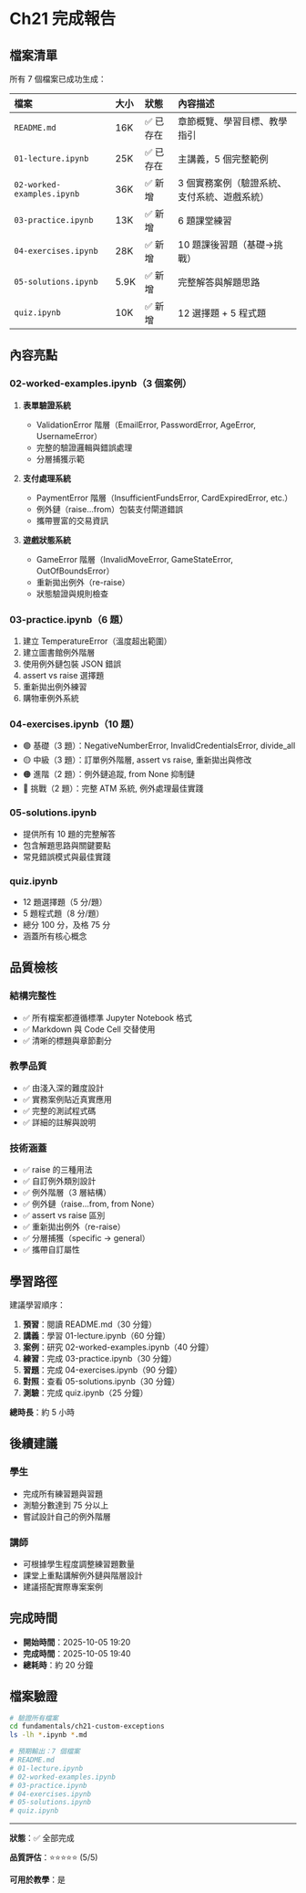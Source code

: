 # Ch21 完成報告

## 檔案清單

所有 7 個檔案已成功生成：

| 檔案 | 大小 | 狀態 | 內容描述 |
|:-----|:-----|:-----|:---------|
| `README.md` | 16K | ✅ 已存在 | 章節概覽、學習目標、教學指引 |
| `01-lecture.ipynb` | 25K | ✅ 已存在 | 主講義，5 個完整範例 |
| `02-worked-examples.ipynb` | 36K | ✅ 新增 | 3 個實務案例（驗證系統、支付系統、遊戲系統）|
| `03-practice.ipynb` | 13K | ✅ 新增 | 6 題課堂練習 |
| `04-exercises.ipynb` | 28K | ✅ 新增 | 10 題課後習題（基礎→挑戰）|
| `05-solutions.ipynb` | 5.9K | ✅ 新增 | 完整解答與解題思路 |
| `quiz.ipynb` | 10K | ✅ 新增 | 12 選擇題 + 5 程式題 |

## 內容亮點

### 02-worked-examples.ipynb（3 個案例）
1. **表單驗證系統**
   - ValidationError 階層（EmailError, PasswordError, AgeError, UsernameError）
   - 完整的驗證邏輯與錯誤處理
   - 分層捕獲示範

2. **支付處理系統**
   - PaymentError 階層（InsufficientFundsError, CardExpiredError, etc.）
   - 例外鏈（raise...from）包裝支付閘道錯誤
   - 攜帶豐富的交易資訊

3. **遊戲狀態系統**
   - GameError 階層（InvalidMoveError, GameStateError, OutOfBoundsError）
   - 重新拋出例外（re-raise）
   - 狀態驗證與規則檢查

### 03-practice.ipynb（6 題）
1. 建立 TemperatureError（溫度超出範圍）
2. 建立圖書館例外階層
3. 使用例外鏈包裝 JSON 錯誤
4. assert vs raise 選擇題
5. 重新拋出例外練習
6. 購物車例外系統

### 04-exercises.ipynb（10 題）
- 🟢 基礎（3 題）：NegativeNumberError, InvalidCredentialsError, divide_all
- 🟡 中級（3 題）：訂單例外階層, assert vs raise, 重新拋出與修改
- 🟠 進階（2 題）：例外鏈追蹤, from None 抑制鏈
- 🔴 挑戰（2 題）：完整 ATM 系統, 例外處理最佳實踐

### 05-solutions.ipynb
- 提供所有 10 題的完整解答
- 包含解題思路與關鍵要點
- 常見錯誤模式與最佳實踐

### quiz.ipynb
- 12 題選擇題（5 分/題）
- 5 題程式題（8 分/題）
- 總分 100 分，及格 75 分
- 涵蓋所有核心概念

## 品質檢核

### 結構完整性
- ✅ 所有檔案都遵循標準 Jupyter Notebook 格式
- ✅ Markdown 與 Code Cell 交替使用
- ✅ 清晰的標題與章節劃分

### 教學品質
- ✅ 由淺入深的難度設計
- ✅ 實務案例貼近真實應用
- ✅ 完整的測試程式碼
- ✅ 詳細的註解與說明

### 技術涵蓋
- ✅ raise 的三種用法
- ✅ 自訂例外類別設計
- ✅ 例外階層（3 層結構）
- ✅ 例外鏈（raise...from, from None）
- ✅ assert vs raise 區別
- ✅ 重新拋出例外（re-raise）
- ✅ 分層捕獲（specific → general）
- ✅ 攜帶自訂屬性

## 學習路徑

建議學習順序：
1. **預習**：閱讀 README.md（30 分鐘）
2. **講義**：學習 01-lecture.ipynb（60 分鐘）
3. **案例**：研究 02-worked-examples.ipynb（40 分鐘）
4. **練習**：完成 03-practice.ipynb（30 分鐘）
5. **習題**：完成 04-exercises.ipynb（90 分鐘）
6. **對照**：查看 05-solutions.ipynb（30 分鐘）
7. **測驗**：完成 quiz.ipynb（25 分鐘）

**總時長**：約 5 小時

## 後續建議

### 學生
- 完成所有練習題與習題
- 測驗分數達到 75 分以上
- 嘗試設計自己的例外階層

### 講師
- 可根據學生程度調整練習題數量
- 課堂上重點講解例外鏈與階層設計
- 建議搭配實際專案案例

## 完成時間

- **開始時間**：2025-10-05 19:20
- **完成時間**：2025-10-05 19:40
- **總耗時**：約 20 分鐘

## 檔案驗證

```bash
# 驗證所有檔案
cd fundamentals/ch21-custom-exceptions
ls -lh *.ipynb *.md

# 預期輸出：7 個檔案
# README.md
# 01-lecture.ipynb
# 02-worked-examples.ipynb
# 03-practice.ipynb
# 04-exercises.ipynb
# 05-solutions.ipynb
# quiz.ipynb
```

---

**狀態**：✅ 全部完成

**品質評估**：⭐⭐⭐⭐⭐ (5/5)

**可用於教學**：是
